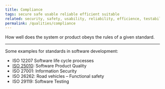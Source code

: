 ```yaml
---
title: Compliance 
tags: secure safe usable reliable efficient suitable
related: security, safety, usability, reliability, efficience, testability
permalink: /qualities/compliance
---
```


How well does the system or product obeys the rules of a given standard.

<hr>

Some examples for standards in software development:

* ISO 12207 Software life cycle processes
* [ISO 25010](/references/#iso-25010-2022): Software Product Quality
* ISO 27001: Information Security
* ISO 26262: Road vehicles – Functional safety
* ISO 29119: Software Testing